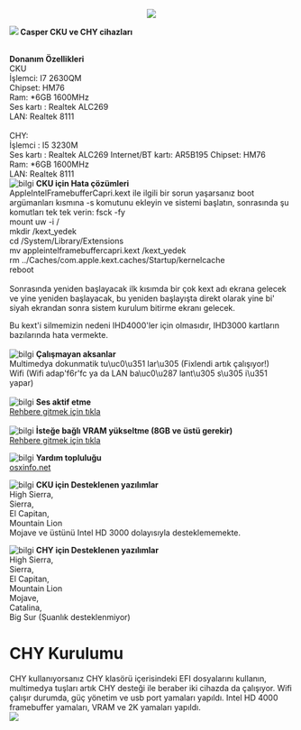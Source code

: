 
<p align="center">
<img src="https://www.casper-teknik.com/wp-content/uploads/2013/11/atrhyh.jpg">  
</p>
<b><img src="https://i.ibb.co/tKz0q9b/Webp-net-resizeimage-2.png"> Casper CKU ve CHY cihazları</b>
<br>
<br>

**Donanım Özellikleri**
<br>CKU<br>İşlemci: I7 2630QM<br>
Chipset: HM76<br>
Ram: *6GB 1600MHz<br>
Ses kartı : Realtek ALC269<br>
LAN: Realtek 8111<br>
<br>
CHY:
<br>
İşlemci : I5 3230M<br>
Ses kartı : Realtek ALC269
Internet/BT kartı: AR5B195
Chipset: HM76<br>
Ram: *6GB 1600MHz<br>
LAN: Realtek 8111<br>
![bilgi](https://i.ibb.co/tKz0q9b/Webp-net-resizeimage-2.png)
**CKU için Hata çözümleri**\
AppleIntelFramebufferCapri.kext ile ilgili bir sorun yaşarsanız boot argümanları kısmına -s komutunu ekleyin ve sistemi başlatın, sonrasında şu komutları tek tek verin:
fsck -fy\
mount uw -i /\
mkdir /kext_yedek\
cd /System/Library/Extensions\
mv appleintelframebuffercapri.kext /kext_yedek\
rm ../Caches/com.apple.kext.caches/Startup/kernelcache\
reboot\
\
Sonrasında yeniden başlayacak ilk kısımda bir çok kext adı ekrana gelecek ve yine yeniden başlayacak, bu yeniden başlayışta direkt olarak yine bi' siyah ekrandan sonra sistem kurulum bitirme ekranı gelecek. 

Bu kext'i silmemizin nedeni IHD4000'ler için olmasıdır, IHD3000 kartların bazılarında hata vermekte.
\
\
![bilgi](https://i.ibb.co/tKz0q9b/Webp-net-resizeimage-2.png) **Çalışmayan aksanlar**\
Multimedya dokunmatik tu\uc0\u351 lar\u305 (Fixlendi artık çalışıyor!) \
Wifi (Wifi adap\'f6r\'fc ya da LAN ba\uc0\u287 lant\u305 s\u305  i\u351  yapar)\
\
![bilgi](https://i.ibb.co/tKz0q9b/Webp-net-resizeimage-2.png) **Ses aktif etme**\
[Rehbere gitmek için tıkla](https://osxinfo.net/konu/voodoohda-2-9-2-guncel-ses-kurulum-paketi.9055/)\
\
![bilgi](https://i.ibb.co/tKz0q9b/Webp-net-resizeimage-2.png) **İsteğe bağlı VRAM yükseltme (8GB ve üstü gerekir)**\
[Rehbere gitmek için tıkla](https://osxinfo.net/konu/high-sierra-icin-intelhd-3000-vram-yukseltme.2138/)

![bilgi](https://i.ibb.co/tKz0q9b/Webp-net-resizeimage-2.png) **Yardım topluluğu**\
[osxinfo.net](https://osxinfo.net)

![bilgi](https://i.ibb.co/tKz0q9b/Webp-net-resizeimage-2.png) **CKU için Desteklenen yazılımlar**\
High Sierra,\
Sierra,\
El Capitan,\
Mountain Lion\
Mojave ve üstünü Intel HD 3000 dolayısıyla desteklememekte.


![bilgi](https://i.ibb.co/tKz0q9b/Webp-net-resizeimage-2.png) **CHY için Desteklenen yazılımlar**\
High Sierra,\
Sierra,\
El Capitan,\
Mountain Lion\
Mojave,\
Catalina,\
Big Sur (Şuanlık desteklenmiyor)

# CHY Kurulumu
CHY kullanıyorsanız CHY klasörü içerisindeki EFI dosyalarını kullanın, multimedya tuşları artık CHY desteği ile beraber iki cihazda da çalışıyor.
Wifi çalışır durumda, güç yönetim ve usb port yamaları yapıldı. 
Intel HD 4000 framebuffer yamaları, VRAM ve 2K yamaları yapıldı.<br>
<img src="https://i.ibb.co/9q2R8Hm/Ekran-Resmi-2020-10-24-16-22-52.png">



